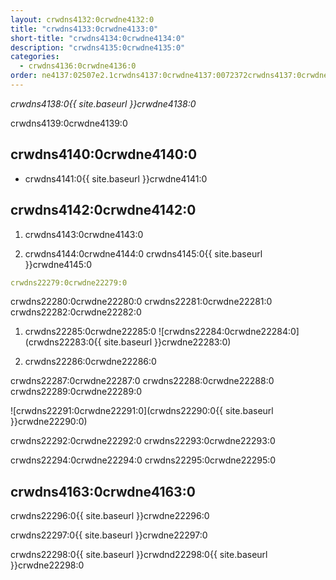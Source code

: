 ```yaml
---
layout: crwdns4132:0crwdne4132:0
title: "crwdns4133:0crwdne4133:0"
short-title: "crwdns4134:0crwdne4134:0"
description: "crwdns4135:0crwdne4135:0"
categories:
  - crwdns4136:0crwdne4136:0
order: ne4137:02507e2.1crwdns4137:0crwdne4137:0072372crwdns4137:0crwdne4137:0
---
```

*crwdns4138:0{{ site.baseurl }}crwdne4138:0*

crwdns4139:0crwdne4139:0

## crwdns4140:0crwdne4140:0

- crwdns4141:0{{ site.baseurl }}crwdne4141:0 

## crwdns4142:0crwdne4142:0

1. crwdns4143:0crwdne4143:0

2. crwdns4144:0crwdne4144:0 crwdns4145:0{{ site.baseurl }}crwdne4145:0

```yaml
crwdns22279:0crwdne22279:0
```

crwdns22280:0crwdne22280:0 crwdns22281:0crwdne22281:0 crwdns22282:0crwdne22282:0

1. crwdns22285:0crwdne22285:0 ![crwdns22284:0crwdne22284:0](crwdns22283:0{{ site.baseurl }}crwdne22283:0)

2. crwdns22286:0crwdne22286:0

crwdns22287:0crwdne22287:0 crwdns22288:0crwdne22288:0 crwdns22289:0crwdne22289:0

![crwdns22291:0crwdne22291:0](crwdns22290:0{{ site.baseurl }}crwdne22290:0)

crwdns22292:0crwdne22292:0 crwdns22293:0crwdne22293:0

crwdns22294:0crwdne22294:0 crwdns22295:0crwdne22295:0

## crwdns4163:0crwdne4163:0

crwdns22296:0{{ site.baseurl }}crwdne22296:0

crwdns22297:0{{ site.baseurl }}crwdne22297:0

crwdns22298:0{{ site.baseurl }}crwdnd22298:0{{ site.baseurl }}crwdne22298:0